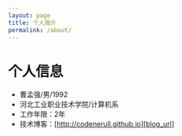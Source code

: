 ```yaml
---
layout: page
title: 个人简介
permalink: /about/
---
```


# 个人信息

- 曹孟强/男/1992
- 河北工业职业技术学院/计算机系 
- 工作年限：2年
- 技术博客：[http://codenerull.github.io][blog_url]

[blog_url]:http://codenerull.github.io
